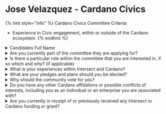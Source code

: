 # Jose Velazquez - Cardano Civics

{% hint style="info" %}
Cardano Civics Committee Criteria:

* Experience in Civic engagement, within or outside of the Cardano ecosystem.
{% endhint %}

<details>

<summary>Candidates Full Name</summary>

Jose Velazquez\


</details>



<details>

<summary>Are you currently part of the committee they are applying for?</summary>

No

</details>



<details>

<summary>Is there a particular role within the committee that you are interested in, if so which and why? (if applicable)</summary>

I am particularly interested in a role within the Civics Committee focused on updating guidelines, templates, and standards for on-chain voting, as well as providing non-binding recommendations regarding Cardano governance improvements. My background in community engagement and governance processes positions me well to help streamline voting procedures, ensuring they are user-friendly and accessible to all participants.

I believe that by refining these guidelines, we can enhance the overall voting experience, making it easier for community members to engage in the decision-making process. Additionally, my commitment to transparency and collaboration drives my desire to gather and synthesize community feedback, allowing us to provide meaningful recommendations for governance improvements. This role aligns with my passion for fostering an inclusive environment where every voice can contribute to shaping the future of Cardano.

</details>



<details>

<summary>What is your experiences within Intersect and Cardano?</summary>

I have been an active member of Cardano since Fund6 of Project Catalyst in August 2021, consistently educating myself on Cardano’s core principles and sharing this knowledge within Latin America. I proposed a Fund7 mentorship and educational outreach initiative to onboard new members from Ecuador and Paraguay into the Cardano ecosystem. I also helped organize Cardano meet-ups in New York City with support from local Cardano ambassadors. Additionally, I was involved in creating a Cardano film during Fund8 to promote Cardano’s use cases and active projects within the Latin American community.

Currently, I am leading a Fund12 project aimed at educating new Cardano members in Paraguay, Ecuador, Bolivia, Colombia, and Venezuela with the support of local hubs. Since early 2024, I’ve become more involved in Intersect, contributing to the marketing working group, hosting a constitutional workshop in Bolivia, and assisting with one in Paraguay. I have participated in dRep pioneers workshops hosted by Hosky to explore Cardano governance, attended the Rare Evo budget workshop, and have been an active participant in Cardano Summits.

</details>



<details>

<summary>What are your pledges and plans should you be elected?</summary>

If elected to the Civics Committee, I pledge to enhance the existing guidelines, templates, and standards for on-chain voting, ensuring they are clear, accessible, and user-friendly. I will actively facilitate discussions and workshops to encourage broader community engagement in governance, creating open channels for dialogue that empower every member to contribute. Additionally, I plan to establish a systematic approach for gathering community feedback, allowing us to provide well-informed non-binding recommendations that reflect our community's views. Transparency will be a priority, as I will ensure that the history of off-chain discussions and governance proposals is well-documented and accessible. Furthermore, I will collaborate with subject matter experts to incorporate their insights into our governance framework, ensuring our processes are informed by best practices. By implementing these initiatives, I aim to strengthen Cardano's governance structure, making it more inclusive and reflective of our diverse perspectives. Your support will be instrumental in realizing these goals and enhancing our collective governance experience.

</details>



<details>

<summary>Why should the community vote for you?</summary>

The community should vote for me because I bring a strong commitment to the principles of transparency, inclusivity, and collaboration that are essential for effective governance within the Cardano ecosystem. With a proven track record of active participation since 2021, I have consistently engaged in educational initiatives and community-building activities, helping to onboard new members and facilitate meaningful discussions. My experience in organizing workshops, proposing funding initiatives, and contributing to various Cardano projects demonstrates my dedication to fostering a vibrant and informed community.

I understand the importance of creating an accessible governance framework that empowers all voices to be heard. By voting for me, you're choosing a candidate who is not only passionate about Cardano’s values but also eager to implement practical solutions that enhance our governance processes. I am committed to listening to community feedback, collaborating with stakeholders, and ensuring that our governance remains transparent and accountable. Together, we can strengthen the Cardano ecosystem and create a governance structure that truly reflects our collective vision for the future.

</details>



<details>

<summary>Do you have any other Cardano affiliations or possible conflicts of interests, including you as an individual or an enterprise you are associated with?</summary>

Aside from my active role within the Cardano community, including my membership in Intersect and participation in various community initiatives, I do not have any additional Cardano affiliations or potential conflicts of interest as an individual or through any enterprise.

</details>



<details>

<summary>Are you currently in receipt of or previously received any Intersect or Cardano funding or grant?</summary>

Yes, I received funding from Intersect for hosting a constitutional workshop in Bolivia.

</details>
